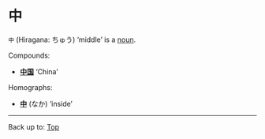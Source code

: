 # 中

`中` (Hiragana: ちゅう) ‘middle’ is a [noun](../../../desc/nouns.md).

Compounds:
- **[中国](chuugoku.md)** ‘China’

Homographs:
- **[中](../../n/na/naka.md)** (なか) ‘inside’

----

Back up to: [Top](../../../index.md)
